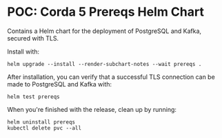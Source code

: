 # POC: Corda 5 Prereqs Helm Chart

Contains a Helm chart for the deployment of PostgreSQL and Kafka, secured with TLS.

Install with:
```
helm upgrade --install --render-subchart-notes --wait prereqs .
```

After installation, you can verify that a successful TLS connection can be made to PostgreSQL and Kafka with:
```
helm test prereqs
```

When you're finished with the release, clean up by running:
```
helm uninstall prereqs
kubectl delete pvc --all
```